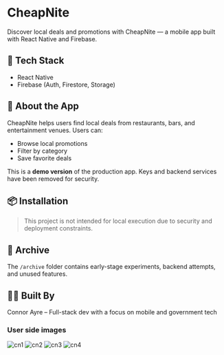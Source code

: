 # CheapNite

Discover local deals and promotions with CheapNite — a mobile app built with React Native and Firebase.

## 🔧 Tech Stack

- React Native
- Firebase (Auth, Firestore, Storage)

## 🚀 About the App

CheapNite helps users find local deals from restaurants, bars, and entertainment venues. Users can:

- Browse local promotions
- Filter by category
- Save favorite deals

This is a **demo version** of the production app. Keys and backend services have been removed for security.

## 📦 Installation

> This project is not intended for local execution due to security and deployment constraints.

## 📂 Archive

The `/archive` folder contains early-stage experiments, backend attempts, and unused features.

## 👨‍💻 Built By

Connor Ayre – Full-stack dev with a focus on mobile and government tech

### User side images


![cn1](https://github.com/user-attachments/assets/a8e8012d-5a0d-420c-88bd-735ed52e0023)
![cn2](https://github.com/user-attachments/assets/1fae5fc3-02cf-4474-a291-880085375730)
![cn3](https://github.com/user-attachments/assets/d88be2ac-68ba-48b9-b6e1-d6e0a8fb96ac)
![cn4](https://github.com/user-attachments/assets/66194455-59d8-41e0-a6c4-fd1161d77b58)


